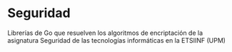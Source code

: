 # Seguridad
Librerías de Go que resuelven los algoritmos de encriptación de la asignatura Seguridad de las tecnologías informáticas en la ETSIINF (UPM)
